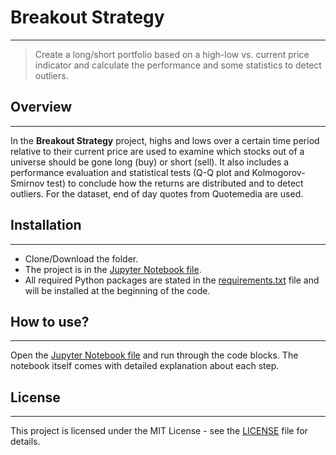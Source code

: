 # Breakout Strategy
---
> Create a long/short portfolio based on a high-low vs. current price indicator and calculate the performance and some statistics to detect outliers.

## Overview
---
In the **Breakout Strategy** project, highs and lows over a certain time period relative to their current price are used to examine which stocks out of a universe should be gone long (buy) or short (sell). It also includes a performance evaluation and statistical tests (Q-Q plot and Kolmogorov-Smirnov test) to conclude how the returns are distributed and to detect outliers. For the dataset, end of day quotes from Quotemedia are used.

## Installation
---
- Clone/Download the folder.
- The project is in the [Jupyter Notebook file](https://github.com/kollepas/ai_for_trading/blob/master/project_02_-_breakout_strategy/project_02_-_breakout_strategy.ipynb).
- All required Python packages are stated in the [requirements.txt](https://github.com/kollepas/ai_for_trading/blob/master/project_02_-_breakout_strategy/requirements.txt) file and will be installed at the beginning of the code.

## How to use?
---
Open the [Jupyter Notebook file](https://github.com/kollepas/ai_for_trading/blob/master/project_02_-_breakout_strategy/project_02_-_breakout_strategy.ipynb) and run through the code blocks. The notebook itself comes with detailed explanation about each step.

## License
---
This project is licensed under the MIT License - see the [LICENSE](https://github.com/kollepas/ai_for_trading/blob/master/LICENSE) file for details.
